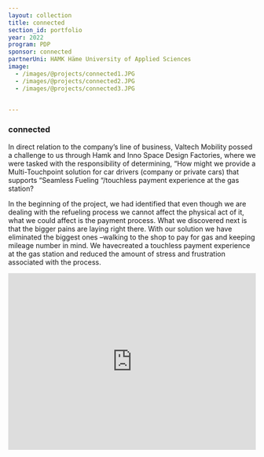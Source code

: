 ```yaml
---
layout: collection
title: connected
section_id: portfolio
year: 2022
program: PDP
sponsor: connected
partnerUni: HAMK Häme University of Applied Sciences
image:
  - /images/@projects/connected1.JPG
  - /images/@projects/connected2.JPG
  - /images/@projects/connected3.JPG


---
```


### **connected** 

In direct relation to the company’s line of business, Valtech Mobility possed a challenge to us through Hamk and Inno Space Design Factories, where we were tasked with the responsibility of determining,
 “How might we provide a Multi-Touchpoint solution for car drivers (company or private cars) that supports “Seamless Fueling “/touchless payment experience at the gas station? 

In the beginning of the project, we had identified that even though we are dealing with the refueling process we cannot affect the physical act of it, what we could affect is the payment process. 
What we discovered next is that the bigger pains are laying right there. With our solution we have eliminated the biggest ones –walking to the shop to pay for gas and keeping mileage number in mind. 
We havecreated a touchless payment experience at the gas station and reduced the amount of stress and frustration associated with the process.

<iframe src="https://player.vimeo.com/video/733930519" width="100%" height="360" frameborder="0" allow="autoplay; fullscreen" allowfullscreen></iframe>
